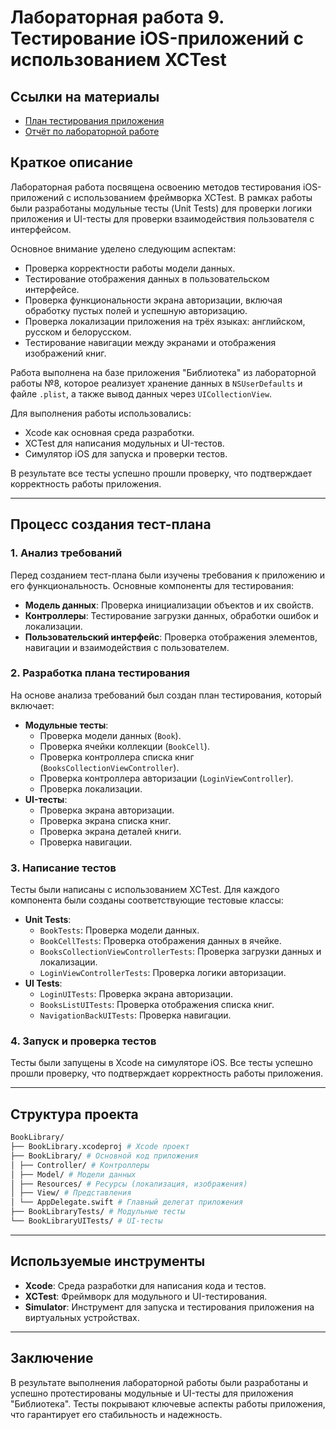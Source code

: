 # Лабораторная работа 9. Тестирование iOS-приложений с использованием XCTest

## Ссылки на материалы

- [План тестирования приложения](TestPlan.md)
- [Отчёт по лабораторной работе](Бельский_Тимофей_ПИ_Лаб9.docx)

## Краткое описание

Лабораторная работа посвящена освоению методов тестирования iOS-приложений с использованием фреймворка XCTest. В рамках работы были разработаны модульные тесты (Unit Tests) для проверки логики приложения и UI-тесты для проверки взаимодействия пользователя с интерфейсом.

Основное внимание уделено следующим аспектам:
- Проверка корректности работы модели данных.
- Тестирование отображения данных в пользовательском интерфейсе.
- Проверка функциональности экрана авторизации, включая обработку пустых полей и успешную авторизацию.
- Проверка локализации приложения на трёх языках: английском, русском и белорусском.
- Тестирование навигации между экранами и отображения изображений книг.

Работа выполнена на базе приложения "Библиотека" из лабораторной работы №8, которое реализует хранение данных в `NSUserDefaults` и файле `.plist`, а также вывод данных через `UICollectionView`.

Для выполнения работы использовались:
- Xcode как основная среда разработки.
- XCTest для написания модульных и UI-тестов.
- Симулятор iOS для запуска и проверки тестов.

В результате все тесты успешно прошли проверку, что подтверждает корректность работы приложения.

---

## Процесс создания тест-плана

### 1. Анализ требований
Перед созданием тест-плана были изучены требования к приложению и его функциональность. Основные компоненты для тестирования:
- **Модель данных**: Проверка инициализации объектов и их свойств.
- **Контроллеры**: Тестирование загрузки данных, обработки ошибок и локализации.
- **Пользовательский интерфейс**: Проверка отображения элементов, навигации и взаимодействия с пользователем.

### 2. Разработка плана тестирования
На основе анализа требований был создан план тестирования, который включает:
- **Модульные тесты**:
  - Проверка модели данных (`Book`).
  - Проверка ячейки коллекции (`BookCell`).
  - Проверка контроллера списка книг (`BooksCollectionViewController`).
  - Проверка контроллера авторизации (`LoginViewController`).
  - Проверка локализации.
- **UI-тесты**:
  - Проверка экрана авторизации.
  - Проверка экрана списка книг.
  - Проверка экрана деталей книги.
  - Проверка навигации.

### 3. Написание тестов
Тесты были написаны с использованием XCTest. Для каждого компонента были созданы соответствующие тестовые классы:
- **Unit Tests**:
  - `BookTests`: Проверка модели данных.
  - `BookCellTests`: Проверка отображения данных в ячейке.
  - `BooksCollectionViewControllerTests`: Проверка загрузки данных и локализации.
  - `LoginViewControllerTests`: Проверка логики авторизации.
- **UI Tests**:
  - `LoginUITests`: Проверка экрана авторизации.
  - `BooksListUITests`: Проверка отображения списка книг.
  - `NavigationBackUITests`: Проверка навигации.

### 4. Запуск и проверка тестов
Тесты были запущены в Xcode на симуляторе iOS. Все тесты успешно прошли проверку, что подтверждает корректность работы приложения.

---

## Структура проекта
```bash
BookLibrary/
├── BookLibrary.xcodeproj # Xcode проект
├── BookLibrary/ # Основной код приложения
│ ├── Controller/ # Контроллеры
│ ├── Model/ # Модели данных
│ ├── Resources/ # Ресурсы (локализация, изображения)
│ ├── View/ # Представления
│ └── AppDelegate.swift # Главный делегат приложения
├── BookLibraryTests/ # Модульные тесты
└── BookLibraryUITests/ # UI-тесты
```


---

## Используемые инструменты

- **Xcode**: Среда разработки для написания кода и тестов.
- **XCTest**: Фреймворк для модульного и UI-тестирования.
- **Simulator**: Инструмент для запуска и тестирования приложения на виртуальных устройствах.

---

## Заключение

В результате выполнения лабораторной работы были разработаны и успешно протестированы модульные и UI-тесты для приложения "Библиотека". Тесты покрывают ключевые аспекты работы приложения, что гарантирует его стабильность и надежность.
